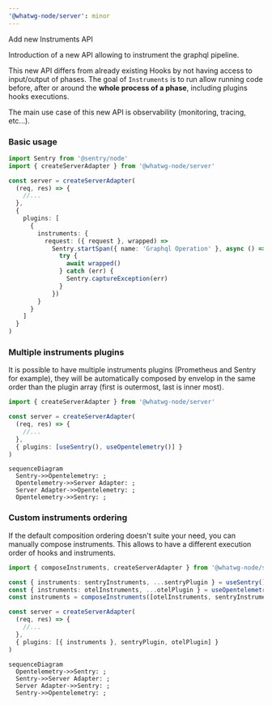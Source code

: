 ```yaml
---
'@whatwg-node/server': minor
---
```


Add new Instruments API

Introduction of a new API allowing to instrument the graphql pipeline.

This new API differs from already existing Hooks by not having access to input/output of phases. The
goal of `Instruments` is to run allow running code before, after or around the **whole process of a
phase**, including plugins hooks executions.

The main use case of this new API is observability (monitoring, tracing, etc...).

### Basic usage

```ts
import Sentry from '@sentry/node'
import { createServerAdapter } from '@whatwg-node/server'

const server = createServerAdapter(
  (req, res) => {
    //...
  },
  {
    plugins: [
      {
        instruments: {
          request: ({ request }, wrapped) =>
            Sentry.startSpan({ name: 'Graphql Operation' }, async () => {
              try {
                await wrapped()
              } catch (err) {
                Sentry.captureException(err)
              }
            })
        }
      }
    ]
  }
)
```

### Multiple instruments plugins

It is possible to have multiple instruments plugins (Prometheus and Sentry for example), they will
be automatically composed by envelop in the same order than the plugin array (first is outermost,
last is inner most).

```ts
import { createServerAdapter } from '@whatwg-node/server'

const server = createServerAdapter(
  (req, res) => {
    //...
  },
  { plugins: [useSentry(), useOpentelemetry()] }
)
```

```mermaid
sequenceDiagram
  Sentry->>Opentelemetry: ;
  Opentelemetry->>Server Adapter: ;
  Server Adapter->>Opentelemetry: ;
  Opentelemetry->>Sentry: ;
```

### Custom instruments ordering

If the default composition ordering doesn't suite your need, you can manually compose instruments.
This allows to have a different execution order of hooks and instruments.

```ts
import { composeInstruments, createServerAdapter } from '@whatwg-node/server'

const { instruments: sentryInstruments, ...sentryPlugin } = useSentry()
const { instruments: otelInstruments, ...otelPlugin } = useOpentelemetry()
const instruments = composeInstruments([otelInstruments, sentryInstruments])

const server = createServerAdapter(
  (req, res) => {
    //...
  },
  { plugins: [{ instruments }, sentryPlugin, otelPlugin] }
)
```

```mermaid
sequenceDiagram
  Opentelemetry->>Sentry: ;
  Sentry->>Server Adapter: ;
  Server Adapter->>Sentry: ;
  Sentry->>Opentelemetry: ;
```
